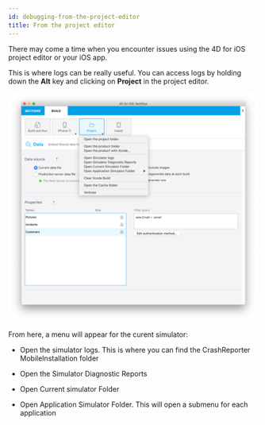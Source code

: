 ```yaml
---
id: debugging-from-the-project-editor
title: From the project editor
---
```


There may come a time when you encounter issues using the 4D for iOS project editor or your iOS app. 

This is where logs can be really useful. You can access logs by holding down the **Alt** key and clicking on **Project** in the project editor.

![Debugging](assets/en/debugging/debug-from-4D-for-iOS.png)

From here, a menu will appear for the curent simulator:


* Open the simulator logs. 
This is where you can find the CrashReporter
MobileInstallation folder

* Open the Simulator Diagnostic Reports


* Open Current simulator Folder

* Open Application Simulator Folder. 
This will open a submenu for each application
